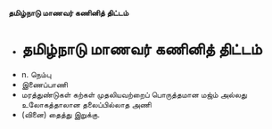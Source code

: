 **தமிழ்நாடு மாணவர் கணினித் திட்டம்**
- # தமிழ்நாடு மாணவர் கணினித் திட்டம்
- n. நெம்பு
- இணைப்பாணி
- மரத்துண்டுகள் கற்கள் முதலியவற்றைப் பொருத்தமான மஜ்ம் அல்லது உலோகத்தாலான தலைப்பில்லாத அணி
- (வினை) தைத்து இறுக்கு.

